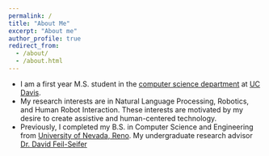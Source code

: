 ```yaml
---
permalink: /
title: "About Me"
excerpt: "About me"
author_profile: true
redirect_from: 
  - /about/
  - /about.html
---
```


* I am a first year M.S. student in the [computer science department](https://cs.ucdavis.edu/) at [UC Davis](https://www.ucdavis.edu/).
* My research interests are in Natural Language Processing, Robotics, and Human Robot Interaction. These interests are motivated by my desire to create assistive and human-centered technology. 
* Previously, I completed my B.S. in Computer Science and Engineering from [University of Nevada, Reno](https://www.unr.edu/). My undergraduate research advisor [Dr. David Feil-Seifer](https://www.cse.unr.edu/~dave/)